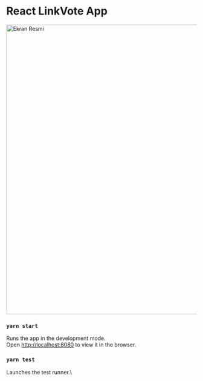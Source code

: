 # React LinkVote App

<img width="766" alt="Ekran Resmi" src="https://user-images.githubusercontent.com/31213931/103488614-18aee580-4e1f-11eb-9f46-42828161327f.png">

### `yarn start`

Runs the app in the development mode.\
Open [http://localhost:8080](http://localhost:8080) to view it in the browser.

### `yarn test`

Launches the test runner.\


